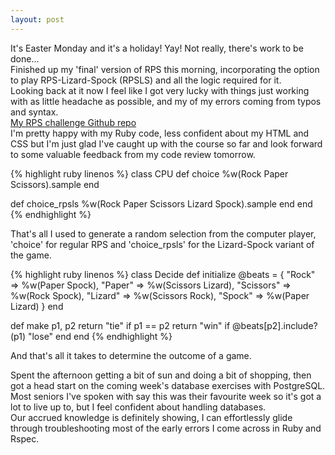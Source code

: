 ```yaml
---
layout: post
---
```

It's Easter Monday and it's a holiday!  Yay!  Not really, there's work to be done...  
Finished up my 'final' version of RPS this morning, incorporating the option to play RPS-Lizard-Spock (RPSLS) and all the logic required for it.  
Looking back at it now I feel like I got very lucky with things just working with as little headache as possible, and my of my errors coming from typos and syntax.  
[My RPS challenge Github repo](https://github.com/sanjsanj/rps-challenge)  
I'm pretty happy with my Ruby code, less confident about my HTML and CSS but I'm just glad I've caught up with the course so far and look forward to some valuable feedback from my code review tomorrow.  

{% highlight ruby linenos %}
class CPU
  def choice
    %w(Rock Paper Scissors).sample
  end

  def choice_rpsls
    %w(Rock Paper Scissors Lizard Spock).sample
  end
end
{% endhighlight %}  

That's all I used to generate a random selection from the computer player, 'choice' for regular RPS and 'choice_rpsls' for the Lizard-Spock variant of the game.   

{% highlight ruby linenos %}
class Decide
  def initialize
    @beats = { "Rock" => %w(Paper Spock), "Paper" => %w(Scissors Lizard), "Scissors" => %w(Rock Spock), "Lizard" => %w(Scissors Rock), "Spock" => %w(Paper Lizard) }
  end

  def make p1, p2
    return "tie" if p1 == p2
    return "win" if @beats[p2].include?(p1)
    "lose"
  end
end
{% endhighlight %}  

And that's all it takes to determine the outcome of a game.  

<!--more-->

Spent the afternoon getting a bit of sun and doing a bit of shopping, then got a head start on the coming week's database exercises with PostgreSQL.  Most seniors I've spoken with say this was their favourite week so it's got a lot to live up to, but I feel confident about handling databases.  
Our accrued knowledge is definitely showing, I can effortlessly glide through troubleshooting most of the early errors I come across in Ruby and Rspec.
